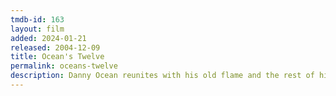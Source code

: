 ```yaml
---
tmdb-id: 163
layout: film
added: 2024-01-21
released: 2004-12-09
title: Ocean's Twelve
permalink: oceans-twelve
description: Danny Ocean reunites with his old flame and the rest of his merry band of thieves in carrying out three huge heists in Rome, Paris and Amsterdam – but a Europol agent is hot on their heels.
---
```

